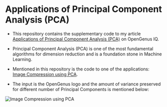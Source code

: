 # Applications of Principal Component Analysis (PCA)

- This repository contains the supplementary code to my article [Applications of Principal Component Analysis (PCA)](https://iq.opengenus.org/applications-of-pca/) on OpenGenus IQ.

- Principal Component Analysis (PCA) is one of the most fundamental algorithms for dimension reduction and is a foundation stone in Machine Learning. 

- Mentioned in this repository is the code to one of the  applications: [Image Compression using PCA](https://github.com/yashml/OpenGenus_Articles_Code/blob/master/Applications%20of%20Principal%20Component%20Analysis%20(PCA)/Image_Compression_PCA.ipynb).

- The input is the OpenGenus logo and the amount of variance preserved for different number of Principal Components is mentioned below:

![Image Compression using PCA](https://iq.opengenus.org/content/images/2020/03/PCA_Image_Compression_figure-1.png)
